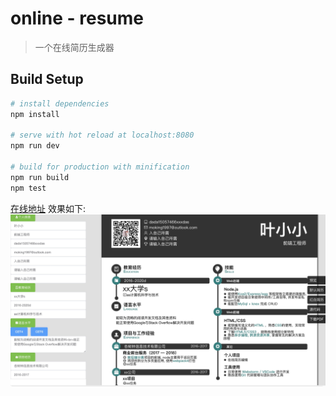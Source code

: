 # online - resume

> 一个在线简历生成器

## Build Setup

``` bash
# install dependencies
npm install

# serve with hot reload at localhost:8080
npm run dev

# build for production with minification
npm run build
npm test
```
[在线地址](http://www.mokinggame.cn/resume/dist/#/)
效果如下:
![](resume.png)
